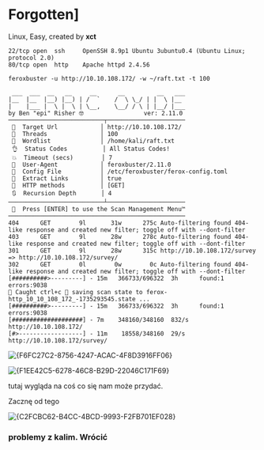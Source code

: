 # Forgotten]
Linux, Easy, created by **xct**


```
22/tcp open  ssh     OpenSSH 8.9p1 Ubuntu 3ubuntu0.4 (Ubuntu Linux; protocol 2.0)
80/tcp open  http    Apache httpd 2.4.56
```

```
feroxbuster -u http://10.10.108.172/ -w ~/raft.txt -t 100
                                                                                                                                                                                                                                            
 ___  ___  __   __     __      __         __   ___
|__  |__  |__) |__) | /  `    /  \ \_/ | |  \ |__
|    |___ |  \ |  \ | \__,    \__/ / \ | |__/ |___
by Ben "epi" Risher 🤓                 ver: 2.11.0
───────────────────────────┬──────────────────────
 🎯  Target Url            │ http://10.10.108.172/
 🚀  Threads               │ 100
 📖  Wordlist              │ /home/kali/raft.txt
 👌  Status Codes          │ All Status Codes!
 💥  Timeout (secs)        │ 7
 🦡  User-Agent            │ feroxbuster/2.11.0
 💉  Config File           │ /etc/feroxbuster/ferox-config.toml
 🔎  Extract Links         │ true
 🏁  HTTP methods          │ [GET]
 🔃  Recursion Depth       │ 4
───────────────────────────┴──────────────────────
 🏁  Press [ENTER] to use the Scan Management Menu™
──────────────────────────────────────────────────
404      GET        9l       31w      275c Auto-filtering found 404-like response and created new filter; toggle off with --dont-filter
403      GET        9l       28w      278c Auto-filtering found 404-like response and created new filter; toggle off with --dont-filter
301      GET        9l       28w      315c http://10.10.108.172/survey => http://10.10.108.172/survey/
302      GET        0l        0w        0c Auto-filtering found 404-like response and created new filter; toggle off with --dont-filter
[##########>---------] - 15m   366733/696322  3h      found:1       errors:9038   
🚨 Caught ctrl+c 🚨 saving scan state to ferox-http_10_10_108_172_-1735293545.state ...
[##########>---------] - 15m   366733/696322  3h      found:1       errors:9038   
[####################] - 7m    348160/348160  832/s   http://10.10.108.172/ 
[#>------------------] - 11m    18558/348160  29/s    http://10.10.108.172/survey/  
```

![{F6FC27C2-8756-4247-ACAC-4F8D3916FF06}](https://github.com/user-attachments/assets/728be240-443c-400b-9abb-8e2f9a205bc9)

![{F1EE42C5-6278-46C8-B29D-22046C171F69}](https://github.com/user-attachments/assets/04cf668f-502f-42f9-aa46-f904fcd223cc)


tutaj wygląda na coś co się nam może przydać.

Zacznę od tego

![{C2FCBC62-B4CC-4BCD-9993-F2FB701EF028}](https://github.com/user-attachments/assets/d2174b8f-4e78-4494-b48a-a4dc1be6563b)

### problemy z kalim. Wrócić
